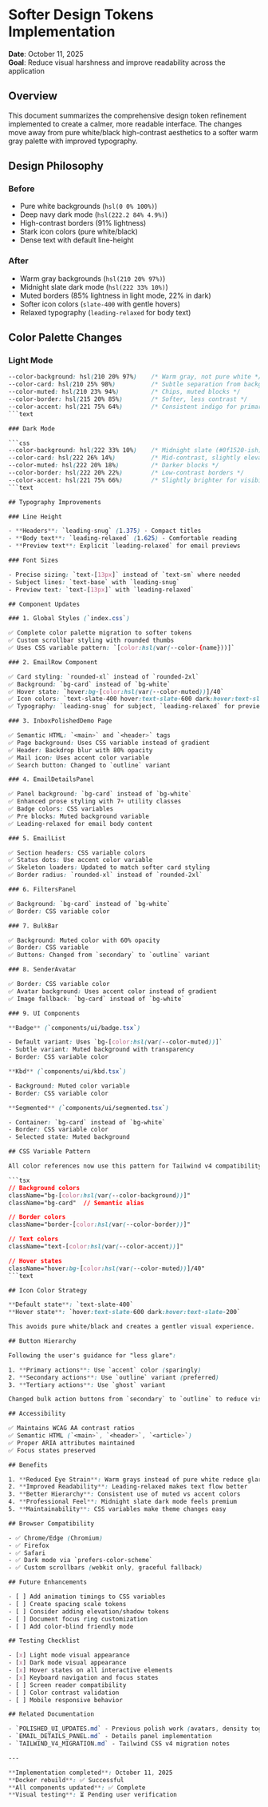# Softer Design Tokens Implementation

**Date**: October 11, 2025  
**Goal**: Reduce visual harshness and improve readability across the application

## Overview

This document summarizes the comprehensive design token refinement implemented to create a calmer, more readable interface. The changes move away from pure white/black high-contrast aesthetics to a softer warm gray palette with improved typography.

## Design Philosophy

### Before

- Pure white backgrounds (`hsl(0 0% 100%)`)
- Deep navy dark mode (`hsl(222.2 84% 4.9%)`)
- High-contrast borders (91% lightness)
- Stark icon colors (pure white/black)
- Dense text with default line-height

### After

- Warm gray backgrounds (`hsl(210 20% 97%)`)
- Midnight slate dark mode (`hsl(222 33% 10%)`)
- Muted borders (85% lightness in light mode, 22% in dark)
- Softer icon colors (`slate-400` with gentle hovers)
- Relaxed typography (`leading-relaxed` for body text)

## Color Palette Changes

### Light Mode

```css
--color-background: hsl(210 20% 97%)    /* Warm gray, not pure white */
--color-card: hsl(210 25% 98%)          /* Subtle separation from background */
--color-muted: hsl(210 23% 94%)         /* Chips, muted blocks */
--color-border: hsl(215 20% 85%)        /* Softer, less contrast */
--color-accent: hsl(221 75% 64%)        /* Consistent indigo for primary actions */
```text

### Dark Mode

```css
--color-background: hsl(222 33% 10%)    /* Midnight slate (#0f1520-ish) */
--color-card: hsl(222 26% 14%)          /* Mid-contrast, slightly elevated */
--color-muted: hsl(222 20% 18%)         /* Darker blocks */
--color-border: hsl(222 20% 22%)        /* Low-contrast borders */
--color-accent: hsl(221 75% 66%)        /* Slightly brighter for visibility */
```text

## Typography Improvements

### Line Height

- **Headers**: `leading-snug` (1.375) - Compact titles
- **Body text**: `leading-relaxed` (1.625) - Comfortable reading
- **Preview text**: Explicit `leading-relaxed` for email previews

### Font Sizes

- Precise sizing: `text-[13px]` instead of `text-sm` where needed
- Subject lines: `text-base` with `leading-snug`
- Preview text: `text-[13px]` with `leading-relaxed`

## Component Updates

### 1. Global Styles (`index.css`)

✅ Complete color palette migration to softer tokens  
✅ Custom scrollbar styling with rounded thumbs  
✅ Uses CSS variable pattern: `[color:hsl(var(--color-{name}))]`

### 2. EmailRow Component

✅ Card styling: `rounded-xl` instead of `rounded-2xl`  
✅ Background: `bg-card` instead of `bg-white`  
✅ Hover state: `hover:bg-[color:hsl(var(--color-muted))]/40`  
✅ Icon colors: `text-slate-400 hover:text-slate-600 dark:hover:text-slate-200`  
✅ Typography: `leading-snug` for subject, `leading-relaxed` for preview

### 3. InboxPolishedDemo Page

✅ Semantic HTML: `<main>` and `<header>` tags  
✅ Page background: Uses CSS variable instead of gradient  
✅ Header: Backdrop blur with 80% opacity  
✅ Mail icon: Uses accent color variable  
✅ Search button: Changed to `outline` variant

### 4. EmailDetailsPanel

✅ Panel background: `bg-card` instead of `bg-white`  
✅ Enhanced prose styling with 7+ utility classes  
✅ Badge colors: CSS variables  
✅ Pre blocks: Muted background variable  
✅ Leading-relaxed for email body content

### 5. EmailList

✅ Section headers: CSS variable colors  
✅ Status dots: Use accent color variable  
✅ Skeleton loaders: Updated to match softer card styling  
✅ Border radius: `rounded-xl` instead of `rounded-2xl`

### 6. FiltersPanel

✅ Background: `bg-card` instead of `bg-white`  
✅ Border: CSS variable color

### 7. BulkBar

✅ Background: Muted color with 60% opacity  
✅ Border: CSS variable  
✅ Buttons: Changed from `secondary` to `outline` variant

### 8. SenderAvatar

✅ Border: CSS variable color  
✅ Avatar background: Uses accent color instead of gradient  
✅ Image fallback: `bg-card` instead of `bg-white`

### 9. UI Components

**Badge** (`components/ui/badge.tsx`)

- Default variant: Uses `bg-[color:hsl(var(--color-muted))]`
- Subtle variant: Muted background with transparency
- Border: CSS variable color

**Kbd** (`components/ui/kbd.tsx`)

- Background: Muted color variable
- Border: CSS variable color

**Segmented** (`components/ui/segmented.tsx`)

- Container: `bg-card` instead of `bg-white`
- Border: CSS variable color
- Selected state: Muted background

## CSS Variable Pattern

All color references now use this pattern for Tailwind v4 compatibility:

```tsx
// Background colors
className="bg-[color:hsl(var(--color-background))]"
className="bg-card"  // Semantic alias

// Border colors
className="border-[color:hsl(var(--color-border))]"

// Text colors
className="text-[color:hsl(var(--color-accent))]"

// Hover states
className="hover:bg-[color:hsl(var(--color-muted))]/40"
```text

## Icon Color Strategy

**Default state**: `text-slate-400`  
**Hover state**: `hover:text-slate-600 dark:hover:text-slate-200`

This avoids pure white/black and creates a gentler visual experience.

## Button Hierarchy

Following the user's guidance for "less glare":

1. **Primary actions**: Use `accent` color (sparingly)
2. **Secondary actions**: Use `outline` variant (preferred)
3. **Tertiary actions**: Use `ghost` variant

Changed bulk action buttons from `secondary` to `outline` to reduce visual noise.

## Accessibility

✅ Maintains WCAG AA contrast ratios  
✅ Semantic HTML (`<main>`, `<header>`, `<article>`)  
✅ Proper ARIA attributes maintained  
✅ Focus states preserved

## Benefits

1. **Reduced Eye Strain**: Warm grays instead of pure white reduce glare
2. **Improved Readability**: Leading-relaxed makes text flow better
3. **Better Hierarchy**: Consistent use of muted vs accent colors
4. **Professional Feel**: Midnight slate dark mode feels premium
5. **Maintainability**: CSS variables make theme changes easy

## Browser Compatibility

- ✅ Chrome/Edge (Chromium)
- ✅ Firefox
- ✅ Safari
- ✅ Dark mode via `prefers-color-scheme`
- ✅ Custom scrollbars (webkit only, graceful fallback)

## Future Enhancements

- [ ] Add animation timings to CSS variables
- [ ] Create spacing scale tokens
- [ ] Consider adding elevation/shadow tokens
- [ ] Document focus ring customization
- [ ] Add color-blind friendly mode

## Testing Checklist

- [x] Light mode visual appearance
- [x] Dark mode visual appearance
- [x] Hover states on all interactive elements
- [x] Keyboard navigation and focus states
- [ ] Screen reader compatibility
- [ ] Color contrast validation
- [ ] Mobile responsive behavior

## Related Documentation

- `POLISHED_UI_UPDATES.md` - Previous polish work (avatars, density toggle)
- `EMAIL_DETAILS_PANEL.md` - Details panel implementation
- `TAILWIND_V4_MIGRATION.md` - Tailwind CSS v4 migration notes

---

**Implementation completed**: October 11, 2025  
**Docker rebuild**: ✅ Successful  
**All components updated**: ✅ Complete  
**Visual testing**: ⏳ Pending user verification
